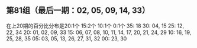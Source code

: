 ## 第81组（最后一期：02, 05, 09, 14, 33）

在上20期的百分比分布是20:1个 15:2个 10:1个 0:1个
35: 18
30: 04, 15
25: 12, 22, 34
20: 01, 02, 09, 33
15: 06, 07, 08, 10, 11, 14, 17, 20, 21, 24, 29
10: 16, 19, 25, 28, 35
05: 03, 05, 13, 26, 27, 31, 32
00: 23, 30
